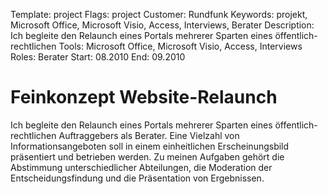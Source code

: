 Template: project
Flags: project
Customer: Rundfunk
Keywords: projekt, Microsoft Office, Microsoft Visio, Access, Interviews, Berater
Description: Ich begleite den Relaunch eines Portals mehrerer Sparten eines öffentlich-rechtlichen
Tools: Microsoft Office, Microsoft Visio, Access, Interviews
Roles: Berater
Start: 08.2010
End: 09.2010

# Feinkonzept Website-Relaunch

Ich begleite den Relaunch eines Portals mehrerer Sparten eines öffentlich-rechtlichen Auftraggebers als Berater. Eine Vielzahl von Informationsangeboten soll in einem einheitlichen Erscheinungsbild präsentiert und betrieben werden. Zu meinen Aufgaben gehört die Abstimmung unterschiedlicher Abteilungen, die Moderation der Entscheidungsfindung und die Präsentation von Ergebnissen.


